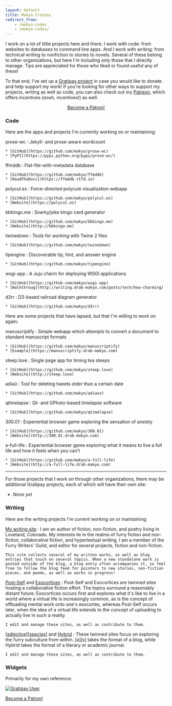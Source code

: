 ```yaml
---
layout: default
title: Makyo Creates
redirect_from:
    - /makyo-codes
    - /makyo-codes/
---
```


I work on a lot of little projects here and there. I work with code: from websites to databases to command line apps. And I work with writing: from technical writing to nonfiction to stories to novels. Several of these belong to other organizations, but here I'm including only those that I directly manage. Tips are appreciated for those who liked or found useful any of these!

To that end, I've set up a [Gratipay project](https://gratipay.com/makyo) in case you would like to donate and help support my work! If you're looking for other ways to support my projects, writing as well as code, you can also check out my [Patreon](https://patreon.com/makyo), which offers incentives (oooh, incentives!) as well.

<div style="text-align: center; vertical-align: center;">
<script data-gratipay-teamslug="makyo"
  src="https://grtp.co/v2.js" async></script>
<a href="https://www.patreon.com/bePatron?u=425636" data-patreon-widget-type="become-patron-button">Become a Patron!</a><script async src="https://cdn6.patreon.com/becomePatronButton.bundle.js"></script>
</div>

### Code

Here are the apps and projects I'm currently working on or maintaining:

prose-wc
:   Jekyll- and prose-aware wordcount

    * [GitHub](https://github.com/makyo/prose-wc)
    * [PyPI](https://pypi.python.org/pypi/prose-wc/)

ffmddb
:   Flat-file-with-metadata database

    * [GitHub](https://github.com/makyo/ffmddb)
    * [ReadTheDocs](https://ffmddb.rtfd.io)

polycul.es
:   Force-directed polycule visualization webapp

    * [GitHub](https://github.com/makyo/polycul.es)
    * [Website](https://polycul.es)

bbbingo.me
:   Snarky/joke bingo card generator

    * [GitHub](https://github.com/makyo/bbbingo.me)
    * [Website](http://bbbingo.me)

twinedown
:   Tools for working with Twine 2 files

    * [GitHub](https://github.com/makyo/twinedown)

tipengine
:   Discoverable tip, hint, and answer engine

    * [GitHub](https://github.com/makyo/tipengine)

wsgi-app
:   A Juju charm for deploying WSGI applications

    * [GitHub](https://github.com/makyo/wsgi-app)
    * [Walkthroug](http://writing.drab-makyo.com/posts/tech/how-charming)

d3rr
:   D3-based railroad diagram generator

    * [GitHub](https://github.com/makyo/d3rr)

Here are some projects that have lapsed, but that I'm willing to work on again:

manuscriptify
:   Simple webapp which attempts to convert a document to standard manuscript formats

    * [GitHub](https://github.com/makyo/manuscriptify)
    * [Example](https://manuscriptify.drab-makyo.com)

steep.love
:   Single page app for timing tea steeps

    * [GitHub](https://github.com/makyo/steep.love)
    * [Website](http://steep.love)

adiaŭ
:   Tool for deleting tweets older than a certain date

    * [GitHub](https://github.com/makyo/adiaux)

qtimelapse
:   Qt- and GPhoto-based timelapse software

    * [GitHub](https://github.com/makyo/qtimelapse)

300.01
:   Experiential browser game exploring the sensation of anxiety

    * [GitHub](https://github.com/makyo/300.01)
    * [Website](http://300.01.drab-makyo.com)

a-full-life
:   Experiential browser game exploring what it means to live a full life and how it feels when you can't

    * [GitHub](https://github.com/makyo/a-full-life)
    * [Website](http://a-full-life.drab-makyo.com)

-----

For those projects that I work on through other organizations, there may be additional Gratipay projects, each of which will have their own site:

* *None yet*

### Writing

Here are the writing projects I'm current working on or maintaining:

[My writing site](http://writing.drab-makyo.com)
:   I am an author of fiction, non-fiction, and poetry living in Loveland, Colorado. My interests lie in the realms of furry fiction and non-fiction, collaborative fiction, and hypertextual writing. I am a member of the Furry Writers' Guild, and editor for several projects, fiction and non-fiction.

    This site collects several of my written works, as well as blog entries that touch on several topics. When a new standalone work is posted outside of the blog, a blog entry often accompanies it, so feel free to follow the blog feed for pointers to new stories, non-fiction pieces, and poems, as well as works in progress!

[Post-Self](http://post-self.io) and [Exocortices](http://exocortic.es)
:   Post-Self and Exocortices are twinned sites hosting a collaborative fiction effort. The topics surround a reasonably distant future: Exocortices occurs first and explores what it's like to live in a world where a virtual life is increasingly common, as is the concept of offloading mental work onto one's exocortex, whereas Post-Self occurs later, when the idea of a virtual life extends to the concept of uploading to actually live in such a reality.

    I edit and manage these sites, as well as contribute to them.

[\[adjective\]\[species\]](http://adjectivespecies.com) and [Hybrid](http://hybrid.ink)
:   These twinned sites focus on exploring the furry subculture from within. \[a\]\[s\] takes the format of a blog, while Hybrid takes the format of a literary or academic journal.

    I edit and manage these sites, as well as contribute to them.

### Widgets

Primarily for my own reference:

[![Gratipay User](https://img.shields.io/gratipay/user/makyo.svg)](https://gratipay.com/makyo)

<script data-gratipay-teamslug="makyo"
  src="https://grtp.co/v2.js" async></script>

<a href="https://www.patreon.com/bePatron?u=425636" data-patreon-widget-type="become-patron-button">Become a Patron!</a><script async src="https://cdn6.patreon.com/becomePatronButton.bundle.js"></script>
